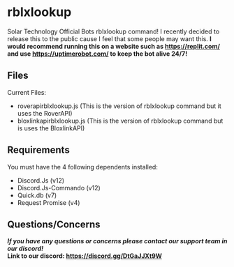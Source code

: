 # rblxlookup
Solar Technology Official Bots rblxlookup command! I recently decided to release this to the public cause I feel that some people may want this.
**I would recommend running this on a website such as https://replit.com/ and use https://uptimerobot.com/ to keep the bot alive 24/7!**

## Files
Current Files:
- roverapirblxlookup.js (This is the version of rblxlookup command but it uses the RoverAPI)
- bloxlinkapirblxlookup.js (This is the version of rblxlookup command but is uses the BloxlinkAPI)

## Requirements
You must have the 4 following dependents installed:
- Discord.Js (v12)
- Discord.Js-Commando (v12)
- Quick.db (v7)
- Request Promise (v4)

## Questions/Concerns 
**_If you have any questions or concerns please contact our support team in our discord!_** </br>
**Link to our discord: https://discord.gg/DtGaJJXt9W**
